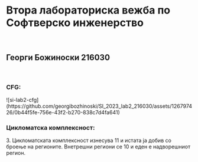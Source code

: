 <h1>Втора лабораториска вежба по Софтверско инженерство </h1> <br>
<h2>Георги Божиноски 216030 </h2> <br>
<h3>CFG:</h3>
![si-lab2-cfg](https://github.com/georgibozhinoski/SI_2023_lab2_216030/assets/126797426/0b44f5fe-756e-43f2-b270-838c7d4fa641)
<br>
<h3>Цикломатска комплексност: </h3>
3. Цикломатската комплексност изнесува 11 и истата ја добив со броење на регионите. Внетрешни региони се 10 и еден е надворешниот регион.
